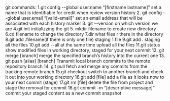 git commands:
1.git config --global user.name “[firstname lastname]”
 set a name that is identifiable for credit when review version history
2. git config --global user.email “[valid-email]”
 set an email address that will be associated with each history marker
3. git --version
on which version we are
4.git init
initializzing the git
5. mkdir filename
to create new directory
6.cd filename
to change the directory
7.dir 
what files r there in the directory
8.git add .filename(if there is only one file)
staging 1 file
9.git add .
staging all the files
10.git add --all
at the same time upload all the files
11.git status
show modified files in working directory, staged for your next commit
12. git merge [branch]
 merge the specified branch’s history into the current one
 13. git push [alias] [branch]
 Transmit local branch commits to the remote repository branch
 14. git pull
 fetch and merge any commits from the tracking remote branch
  15.git checkout
 switch to another branch and check it out into your working directory
  16.git add [file]
 add a file as it looks now to your next commit (stage)
 17.git rm [file]
 delete the file from project and stage the removal for commit
 18.git commit -m “[descriptive message]”
 commit your staged content as a new commit snapshot
 
 
